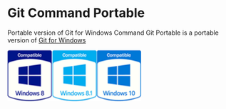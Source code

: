 # Git Command Portable
Portable version of Git for Windows Command
Git Portable is a portable version of [Git for Windows](https://git-scm.com/)

<img width="100" src="%23/github_win8.png"><img width="100" src="%23/github_win81.png"><img width="100" src="%23/github_win10.png">
